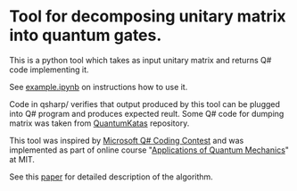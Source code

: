 # Tool for decomposing unitary matrix into quantum gates.

This is a python tool which takes as input unitary matrix and returns Q# code implementing it. 

See [example.ipynb](/example.ipynb) on instructions how to use it.

Code in qsharp/ verifies that output produced by this tool can be plugged into Q# program and produces expected reult. Some Q# code for dumping matrix was taken from [QuantumKatas](https://github.com/Microsoft/QuantumKatas) repository.

This tool was inspired by [Microsoft Q# Coding Contest](https://codeforces.com/blog/entry/65579) and was implemented as part of online course "[Applications of Quantum Mechanics](https://courses.edx.org/courses/course-v1:MITx+8.06x+1T2019/course/)" at MIT. 

See this [paper](res/Fedoriaka2019Decomposition.pdf) for detailed description of the algorithm.

